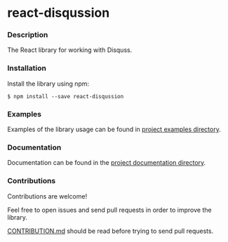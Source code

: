 # react-disqussion

### Description

The React library for working with Disquss.

### Installation

Install the library using npm:

```
$ npm install --save react-disqussion
```

### Examples

Examples of the library usage can be found in [project examples directory](examples).

### Documentation

Documentation can be found in the [project documentation directory](docs/documentation).

### Contributions

Contributions are welcome!

Feel free to open issues and send pull requests in order to improve the library.

[CONTRIBUTION.md](docs/CONTRIBUTION.md) should be read before trying to send
pull requests.

